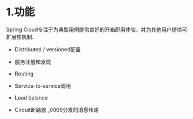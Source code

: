 # 1.功能

Spring Cloud专注于为典型用例提供良好的开箱即用体验，并为其他用户提供可扩展性机制.

- Distributed / versioned配置

- 服务注册和发现

- Routing

- Service-to-service调用

- Load balance

- Circuit断路器
_0009分发的消息传递

